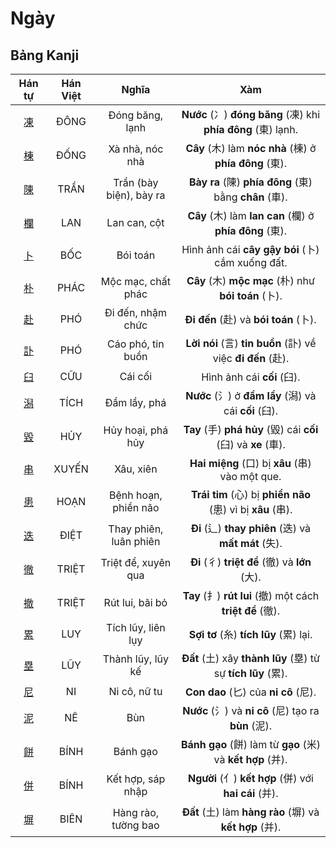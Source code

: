<link href="styles.css" rel="stylesheet">

# Ngày

## Bảng Kanji

| Hán tự | Hán Việt | Nghĩa | Xàm |
| :---: | :---: | :---: | :---: |
| [<span class="stroke-order">凍</span>](https://mazii.net/vi-VN/search/kanji/javi/%E5%87%8D) | ĐÔNG | Đóng băng, lạnh | **Nước** (冫) **đóng băng** (凍) khi **phía đông** (東) lạnh. |
| [<span class="stroke-order">棟</span>](https://mazii.net/vi-VN/search/kanji/javi/%E6%A3%9F) | ĐỐNG | Xà nhà, nóc nhà | **Cây** (木) làm **nóc nhà** (棟) ở **phía đông** (東). |
| [<span class="stroke-order">陳</span>](https://mazii.net/vi-VN/search/kanji/javi/%E9%99%B3) | TRẦN | Trần (bày biện), bày ra | **Bày ra** (陳) **phía đông** (東) bằng **chân** (車). |
| [<span class="stroke-order">欄</span>](https://mazii.net/vi-VN/search/kanji/javi/%E6%AC%84) | LAN | Lan can, cột | **Cây** (木) làm **lan can** (欄) ở **phía đông** (東). |
| [<span class="stroke-order">卜</span>](https://mazii.net/vi-VN/search/kanji/javi/%E5%8D%9C) | BỐC | Bói toán | Hình ảnh cái **cây gậy bói** (卜) cắm xuống đất. |
| [<span class="stroke-order">朴</span>](https://mazii.net/vi-VN/search/kanji/javi/%E6%9C%B4) | PHÁC | Mộc mạc, chất phác | **Cây** (木) **mộc mạc** (朴) như **bói toán** (卜). |
| [<span class="stroke-order">赴</span>](https://mazii.net/vi-VN/search/kanji/javi/%E8%B5%B4) | PHÓ | Đi đến, nhậm chức | **Đi đến** (赴) và **bói toán** (卜). |
| [<span class="stroke-order">訃</span>](https://mazii.net/vi-VN/search/kanji/javi/%E8%A8%83) | PHÓ | Cáo phó, tin buồn | **Lời nói** (言) **tin buồn** (訃) về việc **đi đến** (赴). |
| [<span class="stroke-order">臼</span>](https://mazii.net/vi-VN/search/kanji/javi/%E8%87%BC) | CỮU | Cái cối | Hình ảnh cái **cối** (臼). |
| [<span class="stroke-order">潟</span>](https://mazii.net/vi-VN/search/kanji/javi/%E6%BD%9F) | TÍCH | Đầm lầy, phá | **Nước** (氵) ở **đầm lầy** (潟) và cái **cối** (臼). |
| [<span class="stroke-order">毀</span>](https://mazii.net/vi-VN/search/kanji/javi/%E6%AF%80) | HỦY | Hủy hoại, phá hủy | **Tay** (手) **phá hủy** (毀) cái **cối** (臼) và **xe** (車). |
| [<span class="stroke-order">串</span>](https://mazii.net/vi-VN/search/kanji/javi/%E4%B8%B2) | XUYẾN | Xâu, xiên | **Hai miệng** (口) bị **xâu** (串) vào một que. |
| [<span class="stroke-order">患</span>](https://mazii.net/vi-VN/search/kanji/javi/%E6%82%A3) | HOẠN | Bệnh hoạn, phiền não | **Trái tim** (心) bị **phiền não** (患) vì bị **xâu** (串). |
| [<span class="stroke-order">迭</span>](https://mazii.net/vi-VN/search/kanji/javi/%E8%BF%AD) | ĐIỆT | Thay phiên, luân phiên | **Đi** (辶) **thay phiên** (迭) và **mất mát** (失). |
| [<span class="stroke-order">徹</span>](https://mazii.net/vi-VN/search/kanji/javi/%E5%BE%B9) | TRIỆT | Triệt để, xuyên qua | **Đi** (彳) **triệt để** (徹) và **lớn** (大). |
| [<span class="stroke-order">撤</span>](https://mazii.net/vi-VN/search/kanji/javi/%E6%92%A4) | TRIỆT | Rút lui, bãi bỏ | **Tay** (扌) **rút lui** (撤) một cách **triệt để** (徹). |
| [<span class="stroke-order">累</span>](https://mazii.net/vi-VN/search/kanji/javi/%E7%B4%AF) | LUY | Tích lũy, liên lụy | **Sợi tơ** (糸) **tích lũy** (累) lại. |
| [<span class="stroke-order">塁</span>](https://mazii.net/vi-VN/search/kanji/javi/%E5%A1%81) | LŨY | Thành lũy, lũy kế | **Đất** (土) xây **thành lũy** (塁) từ sự **tích lũy** (累). |
| [<span class="stroke-order">尼</span>](https://mazii.net/vi-VN/search/kanji/javi/%E5%B0%BC) | NI | Ni cô, nữ tu | **Con dao** (匕) của **ni cô** (尼). |
| [<span class="stroke-order">泥</span>](https://mazii.net/vi-VN/search/kanji/javi/%E6%B3%A5) | NÊ | Bùn | **Nước** (氵) và **ni cô** (尼) tạo ra **bùn** (泥). |
| [<span class="stroke-order">餅</span>](https://mazii.net/vi-VN/search/kanji/javi/%E9%A4%85) | BÍNH | Bánh gạo | **Bánh gạo** (餅) làm từ **gạo** (米) và **kết hợp** (并). |
| [<span class="stroke-order">併</span>](https://mazii.net/vi-VN/search/kanji/javi/%E4%BD%B5) | BÍNH | Kết hợp, sáp nhập | **Người** (亻) **kết hợp** (併) với **hai cái** (并). |
| [<span class="stroke-order">塀</span>](https://mazii.net/vi-VN/search/kanji/javi/%E5%A1%80) | BIÊN | Hàng rào, tường bao | **Đất** (土) làm **hàng rào** (塀) và **kết hợp** (并). |

